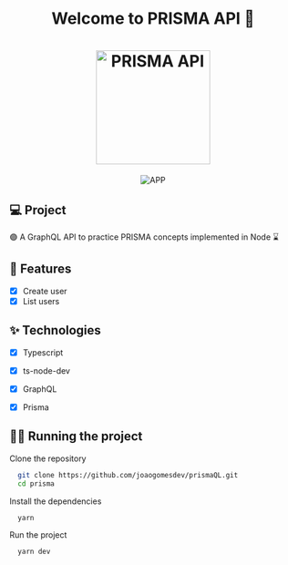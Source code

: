 

<h1 align="center">
  Welcome to PRISMA API 👋
</h1>
<h1 align="center">
 <img alt="PRISMA API" height="200" title="" src="https://i.imgur.com/6ZafpBU.png" />
</h1>

<p align="center">

 <img src="https://i.imgur.com/pxKXe37.jpg" alt="APP"/>
</p>



## 💻 Project
  🟣 A GraphQL API to practice PRISMA concepts implemented in Node ⌛

## 🔨 Features

- [X] Create user
- [X] List users

## ✨ Technologies

- [X] Typescript
- [X] ts-node-dev
- [X] GraphQL
- [X] Prisma


## 🏃‍♂️ Running the project

Clone the repository

```bash 
  git clone https://github.com/joaogomesdev/prismaQL.git
  cd prisma
```
Install the dependencies

```bash
  yarn 
```

Run the project 

```bash
  yarn dev
```

